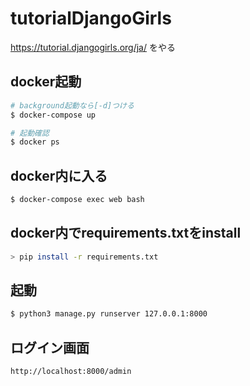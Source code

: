 # tutorialDjangoGirls
https://tutorial.djangogirls.org/ja/  をやる


## docker起動

```bash
# background起動なら[-d]つける
$ docker-compose up
```

```bash
# 起動確認
$ docker ps
```

## docker内に入る

```bash
$ docker-compose exec web bash
```

## docker内でrequirements.txtをinstall

```bash
> pip install -r requirements.txt
```

## 起動

```bash
$ python3 manage.py runserver 127.0.0.1:8000
```

## ログイン画面

`http://localhost:8000/admin`

